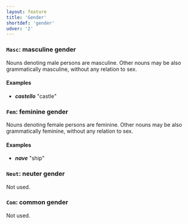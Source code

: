 ```yaml
---
layout: feature
title: 'Gender'
shortdef: 'gender'
udver: '2'
---
```


### `Masc`: masculine gender

Nouns denoting male persons are masculine. Other nouns may be also
grammatically masculine, without any relation to sex.

#### Examples

* _<b>castello</b>_ "castle"

### `Fem`: feminine gender

Nouns denoting female persons are feminine. Other nouns may be also
grammatically feminine, without any relation to sex.

#### Examples

* _<b>nave</b>_ "ship"

### `Neut`: neuter gender

Not used.

### `Com`: common gender

Not used.
<!-- Interlanguage links updated Út zář 29 20:31:35 CEST 2020 -->
